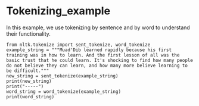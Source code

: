 # Tokenizing_example
In this example, we use tokenizing by sentence and by word to understand their functionality.


    from nltk.tokenize import sent_tokenize, word_tokenize
    example_string = """Muad'Dib learned rapidly because his first training was in how to learn. And the first lesson of all was the basic trust that he could learn. It's shocking to find how many people do not believe they can learn, and how many more believe learning to be difficult."""
    new_string = sent_tokenize(example_string)
    print(new_string)
    print("-----")
    word_string = word_tokenize(example_string)
    print(word_string)
